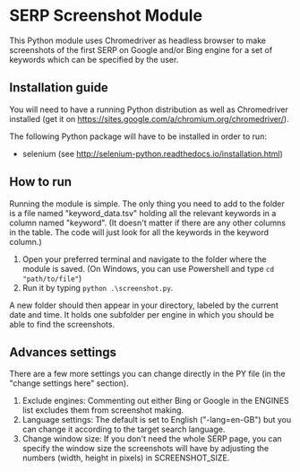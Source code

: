 SERP Screenshot Module
======================

This Python module uses Chromedriver as headless browser to make screenshots of
the first SERP on Google and/or Bing engine for a set of keywords which can be specified by the user.


## Installation guide

You will need to have a running Python distribution as well as Chromedriver installed (get it on https://sites.google.com/a/chromium.org/chromedriver/).

The following Python package will have to be installed in order to run:  
- selenium (see http://selenium-python.readthedocs.io/installation.html)

## How to run

Running the module is simple. The only thing you need to add to the folder is a file named "keyword_data.tsv" holding all the relevant keywords in a column named "keyword". (It doesn't matter if there are any other columns in the table. The code will just look for all the keywords in the keyword column.)

1. Open your preferred terminal and navigate to the folder where the module is saved. (On Windows, you can use Powershell and type ``cd "path/to/file"``)
2.  Run it by typing ``python .\screenshot.py``.

A new folder should then appear in your directory, labeled by the current date and time. It holds one subfolder per engine in which you should be able to find the screenshots.

## Advances settings

There are a few more settings you can change directly in the PY file (in the "change settings here" section).

1. Exclude engines: Commenting out either Bing or Google in the ENGINES list excludes them from screenshot making.
2. Language settings: The default is set to English ("-lang=en-GB") but you can change it according to the target search language.
3. Change window size: If you don't need the whole SERP page, you can specify the window size the screenshots will have by adjusting the numbers (width, height in pixels) in SCREENSHOT_SIZE.
